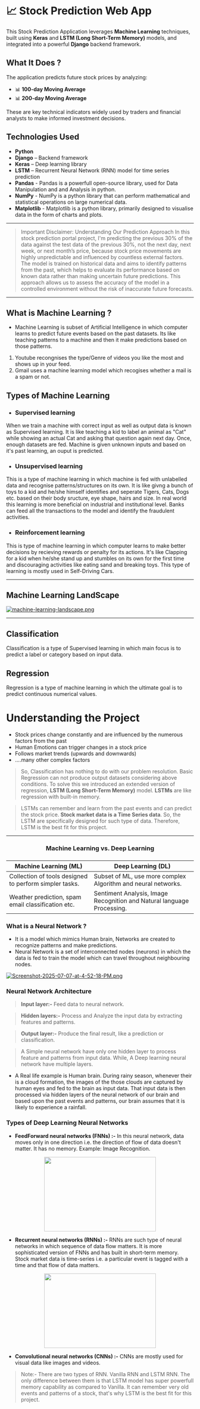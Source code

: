 # 📈 Stock Prediction Web App

This Stock Prediction Application leverages **Machine Learning** techniques, built using **Keras** and **LSTM (Long Short-Term Memory)** models, and integrated into a powerful **Django** backend framework.

## What It Does ?

The application predicts future stock prices by analyzing:

- 📊 **100-day Moving Average**
- 📊 **200-day Moving Average**

These are key technical indicators widely used by traders and financial analysts to make informed investment decisions.

## Technologies Used

- **Python**
- **Django** – Backend framework
- **Keras** – Deep learning library
- **LSTM** – Recurrent Neural Network (RNN) model for time series prediction
- **Pandas** - Pandas is a powerfull open-source library, used for Data Manipulation and and Analysis in python.
- **NumPy** - NumPy is a python library that can perform mathematical and statistical operations on large numerical data.
- **Matplotlib** - Matplotlib is a python library, primarily designed to visualise data in the form of charts and plots. 

---

> Important Disclaimer: Understanding Our Prediction Approach
> In this stock prediction portal project, I'm predicting the previous 30% of the data against the test data of the previous 30%, not the next day, next week, or next month’s price, because stock price movements are highly unpredictable and influenced by countless external factors. The model is trained on historical data and aims to identify patterns from the past, which helps to evaluate its performance based on known data rather than making uncertain future predictions. This approach allows us to assess the accuracy of the model in a controlled environment without the risk of inaccurate future forecasts.

---

## What is Machine Learning ?
- Machine Learning is subset of Artificial Intelligence in which computer learns to predict future events based on the past datasets. Its like teaching patterns to a machine and then it make predictions based on those patterns.
1. Youtube recongnises the type/Genre of videos you like the most and shows up in your feed.
2. Gmail uses a machine learning model which recogises whether a mail is a spam or not.


## Types of Machine Learning
- ### Supervised learning
When we train a machine with correct input as well as output data is known as Supervised learning. It is like teaching a kid to label an animal as "Cat" while showing an actual Cat and asking that question again next day. Once, enough datasets are fed. Machine is given unknown inputs and based on it's past learning, an ouput is predicted.

- ### Unsupervised learning
This is a type of machine learning in which machine is fed with unlabelled data and recognise patterns/structures on its own. It is like givng a bunch of toys to a kid and he/she himself identifies and seperate Tigers, Cats, Dogs etc. based on their body sructure, eye shape, hairs and size. In real world this learning is more beneficial on industrial and institutional level. Banks can feed all the transactions to the model and identify the fraudulent activities.

- ### Reinforcement learning
This is type of machine learning in which computer learns to make better decisions by recieving rewards or penalty for its actions. It's like Clapping for a kid when he/she stand up and stumbles on its own for the first time and discouraging activities like eating sand and breaking toys. This type of learning is mostly used in Self-Driving Cars.

---

## Machine Learning LandScape

[![machine-learning-landscape.png](https://i.postimg.cc/q7xjJF00/machine-learning-landscape.png)](https://github.com/Ujjwal5705/Stock-Prediction-Portal/)

---
## Classification
Classification is a type of Supervised learning in which main focus is to predict a label or category based on input data.

## Regression
Regression is a type of machine learning in which the ultimate goal is to predict continuous numerical values.

# Understanding the Project
- Stock prices change constantly and are influenced by the numerous factors from the past
- Human Emotions can trigger changes in a stock price
- Follows market trends (upwards and downwards)
- ....many other complex factors

> So, Classification has nothing to do with our problem resolution. Basic Regression can not produce output datasets considering above conditions. To solve this we introduced an extended version of regression, **LSTM (Long Short-Term Memory)** model. **LSTMs** are like regression with built-in memory.

> LSTMs can remember and learn from the past events and can predict the stock price. **Stock market data is a Time Series data**. So, the LSTM are specifically designed for such type of data. Therefore, LSTM is the best fit for this project.

---

<h3 align="center">Machine Learning vs. Deep Learning<h3/>

| Machine Learning (ML)                                   | Deep Learning (DL)                                                    |
|---------------------------------------------------------|-----------------------------------------------------------------------|
| Collection of tools designed to perform simpler tasks.  | Subset of ML, use more complex Algorithm and neural networks.         |
| Weather prediction, spam email classification etc.      | Sentiment Analysis, Image Recognition and Natural language Processing.|



### What is a Neural Network ?
- It is a model which mimics Human brain, Networks are created to recognize patterns and make predictions.
- Neural Network is a set of interconnected nodes (neurons) in which the data is fed to train the model which can travel throughout neighbouring nodes.

[![Screenshot-2025-07-07-at-4-52-18-PM.png](https://i.postimg.cc/L8HxJqFd/Screenshot-2025-07-07-at-4-52-18-PM.png)](https://github.com/Ujjwal5705/Stock-Prediction-Portal/)

### Neural Network Architecture
> **Input layer:-** Feed data to neural network.

> **Hidden layers:-** Process and Analyze the input data by extracting features and patterns.

> **Output layer:-** Produce the final result, like a prediction or classification.

> A Simple neural network have only one hidden layer to process feature and patterns from input data. While, A Deep learning neural network have multiple layers.

- A Real life example is Human brain. During rainy season, whenever their is a cloud formation, the images of the those clouds are captured by human eyes and fed to the brain as input data. That input data is then processed via hidden layers of the neural network of our brain and based upon the past events and patterns, our brain assumes that it is likely to experience a rainfall.

### Types of Deep Learning Neural Networks
- **FeedForward neural networks (FNNs) :-** In this neural network, data moves only in one direction i.e. the direction of flow of data doesn't matter. It has no memory. Example: Image Recognition.

<p align="center">
  <img align="center" src="https://i.postimg.cc/C1hsPXJR/Screenshot-2025-07-07-at-5-43-33-PM.png" height="200" width="300"><img/>
</p>

- **Recurrent neural networks (RNNs) :-** RNNs are such type of neural networks in which sequence of data flow matters. It is more sophisticated version of FNNs and has built in short-term memory. Stock market data is time-series i.e. a particular event is tagged with a time and that flow of data matters.

<p align="center">
  <img align="center" src="https://i.postimg.cc/cCgW3Dpz/Screenshot-2025-07-07-at-6-02-24-PM.png" height="200" width="300"><img/>
</p>

- **Convolutional neural networks (CNNs) :-** CNNs are mostly used for visual data like images and videos.


> Note:- There are two types of RNN. Vanilla RNN and LSTM RNN. The only difference between them is that LSTM model has super powerfull memory capability as compared to Vanilla.
> It can remember very old events and patterns of a stock, that's why LSTM is the best fit for this project.
